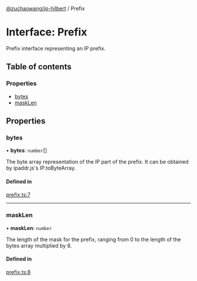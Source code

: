 [@zuchaowang/ip-hilbert](../README.md) / Prefix

# Interface: Prefix

Prefix interface representing an IP prefix.

## Table of contents

### Properties

- [bytes](Prefix.md#bytes)
- [maskLen](Prefix.md#masklen)

## Properties

### bytes

• **bytes**: `number`[]

The byte array representation of the IP part of the prefix. It can be obtained by ipaddr.js's IP.toByteArray.

#### Defined in

[prefix.ts:7](https://github.com/ZuchaoWang/ip-hilbert/blob/953135d/src/prefix.ts#L7)

___

### maskLen

• **maskLen**: `number`

The length of the mask for the prefix, ranging from 0 to the length of the bytes array multiplied by 8.

#### Defined in

[prefix.ts:8](https://github.com/ZuchaoWang/ip-hilbert/blob/953135d/src/prefix.ts#L8)
